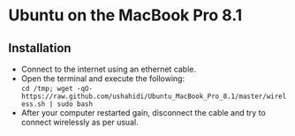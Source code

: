 # Ubuntu on the MacBook Pro 8.1

## Installation

* Connect to the internet using an ethernet cable.
* Open the terminal and execute the following:  
`cd /tmp; wget -qO- https://raw.github.com/ushahidi/Ubuntu_MacBook_Pro_8.1/master/wireless.sh | sudo bash`
* After your computer restarted gain, disconnect the cable and try to connect wirelessly as per usual.

